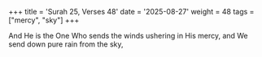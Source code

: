 +++
title = 'Surah 25, Verses 48'
date = '2025-08-27'
weight = 48
tags = ["mercy", "sky"]
+++

And He is the One Who sends the winds ushering in His mercy, and We send down pure rain from the sky,